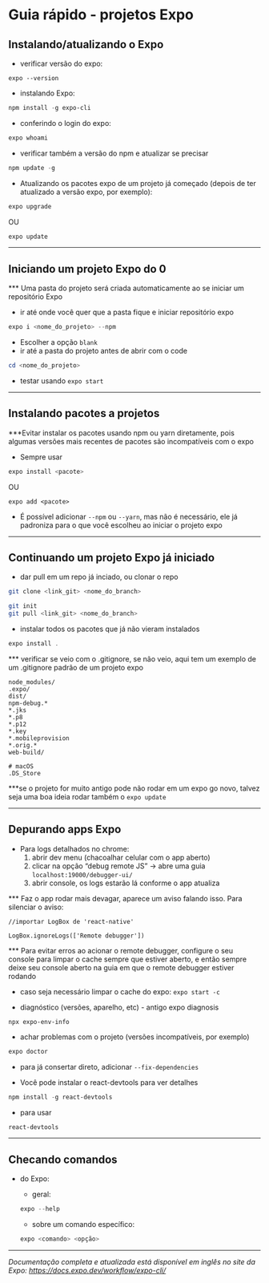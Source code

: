 # Guia rápido - projetos Expo

## Instalando/atualizando o Expo

- verificar versão do expo:

```
expo --version
```

- instalando Expo:

```powershell
npm install -g expo-cli
```

- conferindo o login do expo:

```powershell
expo whoami
```

- verificar também a versão do npm e atualizar se precisar

```powershell
npm update -g
```

- Atualizando os pacotes expo de um projeto já começado (depois de ter atualizado a versão expo, por exemplo):

```powershell
expo upgrade
```

OU

```powershell
expo update
```

<hr>

## Iniciando um projeto Expo do 0

*** Uma pasta do projeto será criada automaticamente ao se iniciar um repositório Expo

- ir até onde você quer que a pasta fique e iniciar repositório expo

```powershell
expo i <nome_do_projeto> --npm
```

- Escolher a opção `blank`
- ir até a pasta do projeto antes de abrir com o code

```powershell
cd <nome_do_projeto>
```

- testar usando `expo start`

<hr>

## Instalando pacotes a projetos

***Evitar instalar os pacotes usando npm ou yarn diretamente, pois algumas versões mais recentes de pacotes são incompatíveis com o expo

- Sempre usar

```powershell
expo install <pacote>
```

OU

```
expo add <pacote>
```

- É possível adicionar `--npm` ou `--yarn`, mas não é necessário, ele já padroniza para o que você escolheu ao iniciar o projeto expo

<hr>

## Continuando um projeto Expo já iniciado

- dar pull em um repo já inciado, ou clonar o repo

```bash
git clone <link_git> <nome_do_branch>
```

```bash
git init
git pull <link_git> <nome_do_branch>
```

- instalar todos os pacotes que já não vieram instalados

```powershell
expo install .
```

*** verificar se veio com o .gitignore, se não veio, aqui tem um exemplo de um .gitignore padrão de um projeto expo

```gitignore
node_modules/
.expo/
dist/
npm-debug.*
*.jks
*.p8
*.p12
*.key
*.mobileprovision
*.orig.*
web-build/

# macOS
.DS_Store
```

***se o projeto for muito antigo pode não rodar em um expo go novo, talvez seja uma boa ideia rodar também o ``expo update``

<hr>

## Depurando apps Expo

- Para logs detalhados no chrome:
  1. abrir dev menu (chacoalhar celular com o app aberto)
  2. clicar na opção “debug remote JS” -> abre uma guia `localhost:19000/debugger-ui/`
  3. abrir console, os logs estarão lá conforme o app atualiza

*** Faz o app rodar mais devagar, aparece um aviso falando isso. Para silenciar o aviso:

```react
//importar LogBox de 'react-native'

LogBox.ignoreLogs(['Remote debugger'])
```

*** Para evitar erros ao acionar o remote debugger, configure o seu console para limpar o cache sempre que estiver aberto, e então sempre deixe seu console aberto na guia em que o remote debugger estiver rodando
- caso seja necessário limpar o cache do expo: `expo start -c`


- diagnóstico (versões, aparelho, etc) - antigo expo diagnosis

```
npx expo-env-info
```

- achar problemas com o projeto (versões incompatíveis, por exemplo)

```powershell
expo doctor
```

- para já consertar direto, adicionar `--fix-dependencies`

- Você pode instalar o react-devtools para ver detalhes

```powershell
npm install -g react-devtools
```

- para usar

```powershell
react-devtools
```

<hr>

## Checando comandos

- do Expo:

  - geral:

  ```powershell
  expo --help
  ```

  - sobre um comando específico:

  ```powershell
  expo <comando> <opção>
  ```
<hr>

*Documentação completa e atualizada está disponível em inglês no site da Expo: https://docs.expo.dev/workflow/expo-cli/*
